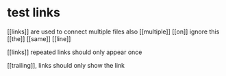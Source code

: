 # test links

[[links]] are used to connect multiple files
also [[multiple]] [[on]] ignore this [[the]] [[same]] [[line]]

[[links]] repeated links should only appear once

[[trailing]], links should only show the link